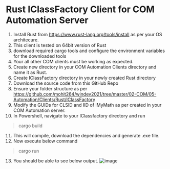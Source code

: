 
# Rust IClassFactory Client for COM Automation Server
1. Install Rust from https://www.rust-lang.org/tools/install as per your OS architecure.
2. This client is tested on 64bit version of Rust
3. download required cargo tools and configure the environment variables for the downloaded tools
4. Your all other COM clients must be working as expected.
5. Create new directory in your COM Automation Clients directory and name it as Rust.
6. Create IClassFactory directory in your newly created Rust directory
7. Download the source code from this GitHub Repo
8. Ensure your folder structure as per https://github.com/mohit264/windev2021/tree/master/02-COM/05-Automation/Clients/Rust/IClassFactory
9. Modify the GUIDs for CLSID and IID of IMyMath as per created in your COM Automation server.
10. In Powershell, navigate to your IClassfactory directory and run 
  > cargo build
11. This will compile, download the dependencies and generate .exe file. 
12. Now execute below command
> cargo run
13. You should be able to see below output.
![image](https://user-images.githubusercontent.com/19527422/140683332-b5e5354c-558c-4d46-9620-0e8af95296af.png)

